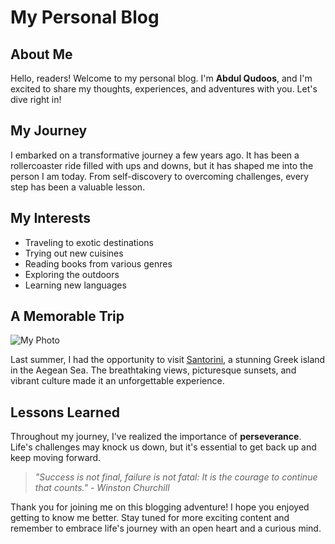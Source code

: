 # My Personal Blog

## About Me

Hello, readers! Welcome to my personal blog. I'm **Abdul Qudoos**, and I'm excited to share my thoughts, experiences, and adventures with you. Let's dive right in!

## My Journey

I embarked on a transformative journey a few years ago. It has been a rollercoaster ride filled with ups and downs, but it has shaped me into the person I am today. From self-discovery to overcoming challenges, every step has been a valuable lesson.

## My Interests

- Traveling to exotic destinations
- Trying out new cuisines
- Reading books from various genres
- Exploring the outdoors
- Learning new languages

## A Memorable Trip

![My Photo](https://example.com/abdul_qudoos_photo.jpg)

Last summer, I had the opportunity to visit [Santorini](https://en.wikipedia.org/wiki/Santorini), a stunning Greek island in the Aegean Sea. The breathtaking views, picturesque sunsets, and vibrant culture made it an unforgettable experience.

## Lessons Learned

Throughout my journey, I've realized the importance of **perseverance**. Life's challenges may knock us down, but it's essential to get back up and keep moving forward.

> *"Success is not final, failure is not fatal: It is the courage to continue that counts." - Winston Churchill*

Thank you for joining me on this blogging adventure! I hope you enjoyed getting to know me better. Stay tuned for more exciting content and remember to embrace life's journey with an open heart and a curious mind.
